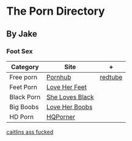 # The Porn Directory
## By Jake
### Foot Sex

 | Category  | Site | + |
 | ------------- | ------------- | ------------- |
 | Free porn  | [Pornhub](https://www.pornhub.com)  | [redtube](https://redtube.com)  |
 | Feet Porn  | [Love Her Feet](https://www.loveherfeet.com)  |  |
 | Black Porn | [She Loves Black](https://www.shelovesblack.com)  |  |
 | Big Boobs | [Love Her Boobs](https://www.loveherboobs.com)  |  |
 | HD Porn | [HQPorner](https://www.hqporner.com)  |  |

 [caitlins ass fucked](https://github.com/Jake2210/Jake2210.github.io/assets/118492756/78ce5734-cb03-4226-9323-43fefeaf60cd)
